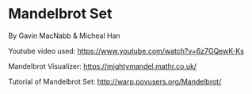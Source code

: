 # Mandelbrot Set

By Gavin MacNabb & Micheal Han

Youtube video used: https://www.youtube.com/watch?v=6z7GQewK-Ks

Mandelbrot Visualizer: https://mightymandel.mathr.co.uk/

Tutorial of Mandelbrot Set: http://warp.povusers.org/Mandelbrot/
